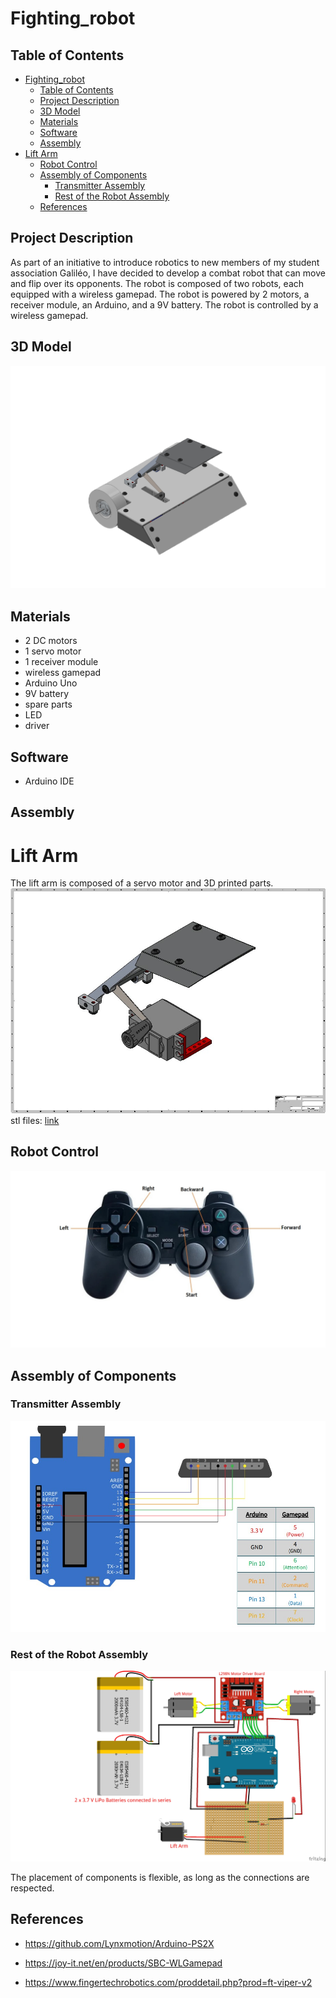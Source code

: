 # Fighting_robot

## Table of Contents
- [Fighting\_robot](#fighting_robot)
  - [Table of Contents](#table-of-contents)
  - [Project Description](#project-description)
  - [3D Model](#3d-model)
  - [Materials](#materials)
  - [Software](#software)
  - [Assembly](#assembly)
- [Lift Arm](#lift-arm)
  - [Robot Control](#robot-control)
  - [Assembly of Components](#assembly-of-components)
    - [Transmitter Assembly](#transmitter-assembly)
    - [Rest of the Robot Assembly](#rest-of-the-robot-assembly)
  - [References](#references)

## Project Description

As part of an initiative to introduce robotics to new members of my student association Galiléo, I have decided to develop a combat robot that can move and flip over its opponents. The robot is composed of two robots, each equipped with a wireless gamepad. The robot is powered by 2 motors, a receiver module, an Arduino, and a 9V battery. The robot is controlled by a wireless gamepad.

## 3D Model
![image](images/FR.jpg)

## Materials
- 2 DC motors
- 1 servo motor
- 1 receiver module
- wireless gamepad
- Arduino Uno
- 9V battery
- spare parts
- LED
- driver

## Software
- Arduino IDE

## Assembly
# Lift Arm
The lift arm is composed of a servo motor and 3D printed parts.
![image](images/lift_arm.jpg)
stl files: [link](STL/Lift-Arm)

## Robot Control
![image](images/mannette.jpg)

## Assembly of Components
### Transmitter Assembly
![image](images/transmitter.jpg)

### Rest of the Robot Assembly
![image](images/arduino_bb.jpg)

The placement of components is flexible, as long as the connections are respected.

## References

- https://github.com/Lynxmotion/Arduino-PS2X

- https://joy-it.net/en/products/SBC-WLGamepad

- https://www.fingertechrobotics.com/proddetail.php?prod=ft-viper-v2








